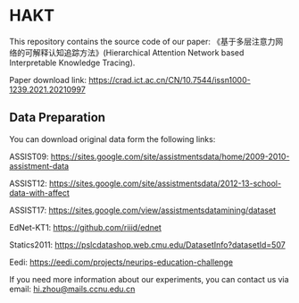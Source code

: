 # HAKT
This repository contains the source code of our paper: 《基于多层注意力网络的可解释认知追踪方法》(Hierarchical Attention Network based Interpretable Knowledge Tracing).

Paper download link: https://crad.ict.ac.cn/CN/10.7544/issn1000-1239.2021.20210997

## Data Preparation
You can download original data form the following links: 

ASSIST09: https://sites.google.com/site/assistmentsdata/home/2009-2010-assistment-data

ASSIST12: https://sites.google.com/site/assistmentsdata/2012-13-school-data-with-affect

ASSIST17: https://sites.google.com/view/assistmentsdatamining/dataset

EdNet-KT1: https://github.com/riiid/ednet

Statics2011: https://pslcdatashop.web.cmu.edu/DatasetInfo?datasetId=507

Eedi: https://eedi.com/projects/neurips-education-challenge

If you need more information about our experiments, you can contact us via email: hi.zhou@mails.ccnu.edu.cn
